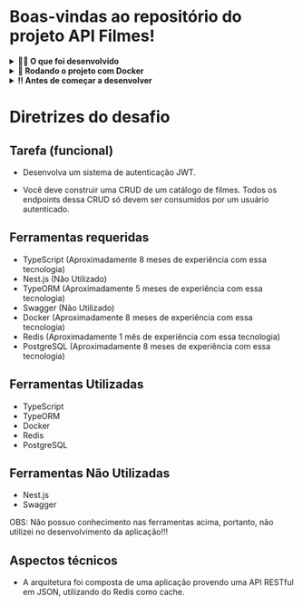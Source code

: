 # Boas-vindas ao repositório do projeto API Filmes!

<details>
  <summary><strong>👨‍💻 O que foi desenvolvido</strong></summary>

  Para este projeto, foi realizado a construção de uma API para um desafio técnico com `CRUD` para gerenciar um catálogo de filmes. Foi utilizando o banco de dados `Postgres` através do framework `TypeORM`.

  <br>
</details>

<details>
  <summary><strong>🐳 Rodando o projeto com Docker</strong></summary>

   ## 👉 Com Docker

   > Rode os serviços com o comando `docker-compose up -d`.

   > Use o comando `docker-compose exec app bash`.

   - Ele te dará acesso ao terminal interativo do container criado pelo compose, que está rodando em segundo plano.

    > Instale as dependências com `npm install` 

</details>

<details>
  <summary><strong>‼ Antes de começar a desenvolver</strong></summary>

  1. Clone o repositório

  - Use o comando: `git clone git@github.com:ThiagoGasparini/API-Films.git`.
  - Entre na pasta do repositório que você acabou de clonar:

  2. Instale as dependências

  - `npm install`

  3. Crie uma branch a partir da branch `main`

  - Verifique se você está na branch `main`
    - Exemplo: `git branch`
  - Se não estiver, mude para a branch `main`
    - Exemplo: `git checkout main`

</details>

# Diretrizes do desafio

## Tarefa (funcional)

  - Desenvolva um sistema de autenticação JWT.

  - Você deve construir uma CRUD de um catálogo de filmes. Todos os endpoints dessa CRUD só devem ser consumidos por um usuário autenticado.

## Ferramentas requeridas

  - TypeScript (Aproximadamente 8 meses de experiência com essa tecnologia)
  - Nest.js (Não Utilizado)
  - TypeORM (Aproximadamente 5 meses de experiência com essa tecnologia)
  - Swagger (Não Utilizado)
  - Docker (Aproximadamente 8 meses de experiência com essa tecnologia)
  - Redis (Aproximadamente 1 mês de experiência com essa tecnologia)
  - PostgreSQL (Aproximadamente 8 meses de experiência com essa tecnologia)

## Ferramentas Utilizadas

  - TypeScript
  - TypeORM
  - Docker
  - Redis
  - PostgreSQL

## Ferramentas Não Utilizadas

  - Nest.js
  - Swagger

  OBS: Não possuo conhecimento nas ferramentas acima, portanto, não utilizei no desenvolvimento da aplicação!!!

## Aspectos técnicos

  - A arquitetura foi composta de uma aplicação provendo uma API RESTful em JSON, utilizando do Redis como cache.